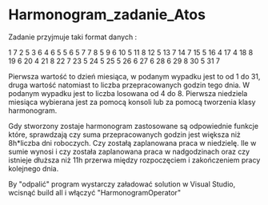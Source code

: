 # Harmonogram_zadanie_Atos

Zadanie przyjmuje taki format danych : 

1 7
2 5
3 6
4 6
5 5
6 5
7 7
8 5
9 6
10 5
11 8
12 5
13 7
14 7
15 5
16 4
17 4
18 8
19 6
20 4
21 8
22 7
23 5
24 5
25 5
26 6
27 6
28 6
29 8
30 5
31 7
 

Pierwsza wartość to dzień miesiąca, w podanym wypadku jest to od 1 do 31, druga wartość natomiast to liczba przepracowanych godzin tego dnia.
W podanym wypadku jest to liczba losowana od 4 do 8. 
Pierwsza niedziela miesiąca wybierana jest za pomocą konsoli lub za pomocą tworzenia klasy harmonogram.

Gdy stworzony zostaje harmonogram zastosowane są odpowiednie funkcje które, sprawdzają czy suma przepracowanych godzin jest większa niż 8h*liczba dni roboczych. Czy zostałą zaplanowana praca w niedzielę. Ile w sumie wynosi i czy została zaplanowana praca w nadgodzinach oraz czy istnieje dłuższa niż 11h przerwa między rozpoczęciem i zakończeniem pracy kolejnego dnia. 


By "odpalić" program wystarczy załadować solution w Visual Studio, wcisnąć build all i włączyć "HarmonogramOperator"
